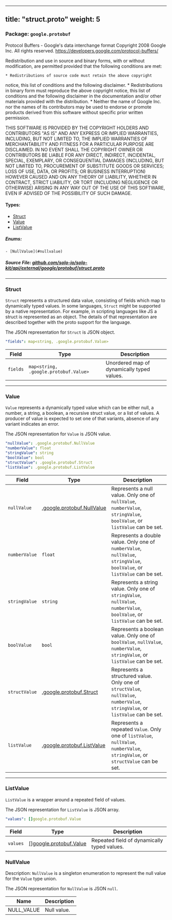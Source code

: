 
---
title: "struct.proto"
weight: 5
---

<!-- Code generated by solo-kit. DO NOT EDIT. -->


### Package: `google.protobuf`  
Protocol Buffers - Google's data interchange format
Copyright 2008 Google Inc.  All rights reserved.
https://developers.google.com/protocol-buffers/

Redistribution and use in source and binary forms, with or without
modification, are permitted provided that the following conditions are
met:

    * Redistributions of source code must retain the above copyright
notice, this list of conditions and the following disclaimer.
    * Redistributions in binary form must reproduce the above
copyright notice, this list of conditions and the following disclaimer
in the documentation and/or other materials provided with the
distribution.
    * Neither the name of Google Inc. nor the names of its
contributors may be used to endorse or promote products derived from
this software without specific prior written permission.

THIS SOFTWARE IS PROVIDED BY THE COPYRIGHT HOLDERS AND CONTRIBUTORS
"AS IS" AND ANY EXPRESS OR IMPLIED WARRANTIES, INCLUDING, BUT NOT
LIMITED TO, THE IMPLIED WARRANTIES OF MERCHANTABILITY AND FITNESS FOR
A PARTICULAR PURPOSE ARE DISCLAIMED. IN NO EVENT SHALL THE COPYRIGHT
OWNER OR CONTRIBUTORS BE LIABLE FOR ANY DIRECT, INDIRECT, INCIDENTAL,
SPECIAL, EXEMPLARY, OR CONSEQUENTIAL DAMAGES (INCLUDING, BUT NOT
LIMITED TO, PROCUREMENT OF SUBSTITUTE GOODS OR SERVICES; LOSS OF USE,
DATA, OR PROFITS; OR BUSINESS INTERRUPTION) HOWEVER CAUSED AND ON ANY
THEORY OF LIABILITY, WHETHER IN CONTRACT, STRICT LIABILITY, OR TORT
(INCLUDING NEGLIGENCE OR OTHERWISE) ARISING IN ANY WAY OUT OF THE USE
OF THIS SOFTWARE, EVEN IF ADVISED OF THE POSSIBILITY OF SUCH DAMAGE.


 
#### Types:


- [Struct](#struct)
- [Value](#value)
- [ListValue](#listvalue)
  

 

##### Enums:


	- [NullValue](#nullvalue)



##### Source File: [github.com/solo-io/solo-kit/api/external/google/protobuf/struct.proto](https://github.com/solo-io/solo-kit/blob/master/api/external/google/protobuf/struct.proto)





---
### Struct

 
`Struct` represents a structured data value, consisting of fields
which map to dynamically typed values. In some languages, `Struct`
might be supported by a native representation. For example, in
scripting languages like JS a struct is represented as an
object. The details of that representation are described together
with the proto support for the language.

The JSON representation for `Struct` is JSON object.

```yaml
"fields": map<string, .google.protobuf.Value>

```

| Field | Type | Description |
| ----- | ---- | ----------- | 
| `fields` | `map<string, .google.protobuf.Value>` | Unordered map of dynamically typed values. |




---
### Value

 
`Value` represents a dynamically typed value which can be either
null, a number, a string, a boolean, a recursive struct value, or a
list of values. A producer of value is expected to set one of that
variants, absence of any variant indicates an error.

The JSON representation for `Value` is JSON value.

```yaml
"nullValue": .google.protobuf.NullValue
"numberValue": float
"stringValue": string
"boolValue": bool
"structValue": .google.protobuf.Struct
"listValue": .google.protobuf.ListValue

```

| Field | Type | Description |
| ----- | ---- | ----------- | 
| `nullValue` | [.google.protobuf.NullValue](https://developers.google.com/protocol-buffers/docs/reference/csharp/class/google/protobuf/well-known-types/null-value) | Represents a null value. Only one of `nullValue`, `numberValue`, `stringValue`, `boolValue`, or `listValue` can be set. |
| `numberValue` | `float` | Represents a double value. Only one of `numberValue`, `nullValue`, `stringValue`, `boolValue`, or `listValue` can be set. |
| `stringValue` | `string` | Represents a string value. Only one of `stringValue`, `nullValue`, `numberValue`, `boolValue`, or `listValue` can be set. |
| `boolValue` | `bool` | Represents a boolean value. Only one of `boolValue`, `nullValue`, `numberValue`, `stringValue`, or `listValue` can be set. |
| `structValue` | [.google.protobuf.Struct](https://developers.google.com/protocol-buffers/docs/reference/csharp/class/google/protobuf/well-known-types/struct) | Represents a structured value. Only one of `structValue`, `nullValue`, `numberValue`, `stringValue`, or `listValue` can be set. |
| `listValue` | [.google.protobuf.ListValue](https://developers.google.com/protocol-buffers/docs/reference/csharp/class/google/protobuf/well-known-types/list-value) | Represents a repeated `Value`. Only one of `listValue`, `nullValue`, `numberValue`, `stringValue`, or `structValue` can be set. |




---
### ListValue

 
`ListValue` is a wrapper around a repeated field of values.

The JSON representation for `ListValue` is JSON array.

```yaml
"values": []google.protobuf.Value

```

| Field | Type | Description |
| ----- | ---- | ----------- | 
| `values` | [[]google.protobuf.Value](../struct.proto.sk/#value) | Repeated field of dynamically typed values. |



  
### NullValue

Description: `NullValue` is a singleton enumeration to represent the null value for the
`Value` type union.

 The JSON representation for `NullValue` is JSON `null`.

| Name | Description |
| ----- | ----------- | 
| NULL_VALUE | Null value. |


<!-- Start of HubSpot Embed Code -->
<script type="text/javascript" id="hs-script-loader" async defer src="//js.hs-scripts.com/5130874.js"></script>
<!-- End of HubSpot Embed Code -->
